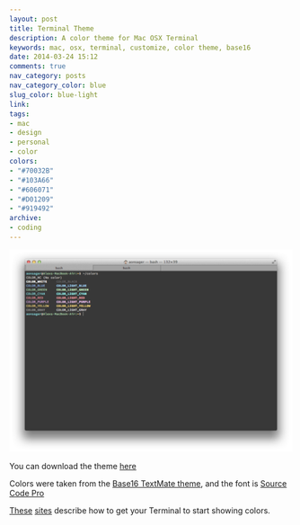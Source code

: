 ```yaml
---
layout: post
title: Terminal Theme
description: A color theme for Mac OSX Terminal
keywords: mac, osx, terminal, customize, color theme, base16
date: 2014-03-24 15:12
comments: true
nav_category: posts
nav_category_color: blue
slug_color: blue-light
link:
tags:
- mac
- design
- personal
- color
colors:
- "#70032B"
- "#103A66"
- "#606071"
- "#D01209"
- "#919492"
archive:
- coding
---
```


![New Terminal setup](/assets/images/terminal.png)

You can download the theme [here](http://images.alexonsager.net/downloads/Base16.terminal.zip)

Colors were taken from the [Base16 TextMate theme](https://github.com/chriskempson/base16-textmate), and the font is [Source Code Pro](http://www.google.com/fonts/specimen/Source+Code+Pro)

[These](http://backup.noiseandheat.com/blog/2011/12/os-x-lion-terminal-colours/) [sites](http://osxdaily.com/2013/02/05/improve-terminal-appearance-mac-os-x/) describe how to get your Terminal to start showing colors.
